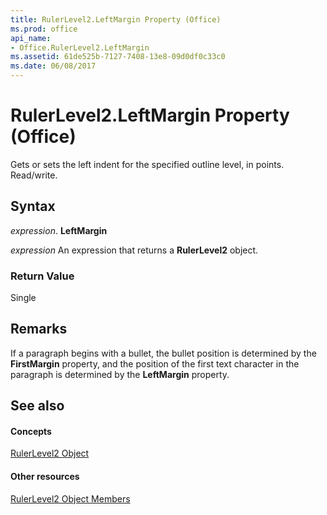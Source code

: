 ```yaml
---
title: RulerLevel2.LeftMargin Property (Office)
ms.prod: office
api_name:
- Office.RulerLevel2.LeftMargin
ms.assetid: 61de525b-7127-7408-13e8-09d0df0c33c0
ms.date: 06/08/2017
---
```



# RulerLevel2.LeftMargin Property (Office)

Gets or sets the left indent for the specified outline level, in points. Read/write.


## Syntax

 _expression_. **LeftMargin**

 _expression_ An expression that returns a **RulerLevel2** object.


### Return Value

Single


## Remarks

If a paragraph begins with a bullet, the bullet position is determined by the **FirstMargin** property, and the position of the first text character in the paragraph is determined by the **LeftMargin** property.


## See also


#### Concepts


[RulerLevel2 Object](rulerlevel2-object-office.md)
#### Other resources


[RulerLevel2 Object Members](rulerlevel2-members-office.md)

